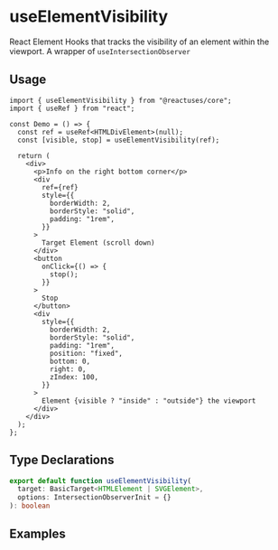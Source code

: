 # useElementVisibility

React Element Hooks that tracks the visibility of an element within the viewport. A wrapper of `useIntersectionObserver`

## Usage

```tsx
import { useElementVisibility } from "@reactuses/core";
import { useRef } from "react";

const Demo = () => {
  const ref = useRef<HTMLDivElement>(null);
  const [visible, stop] = useElementVisibility(ref);

  return (
    <div>
      <p>Info on the right bottom corner</p>
      <div
        ref={ref}
        style={{
          borderWidth: 2,
          borderStyle: "solid",
          padding: "1rem",
        }}
      >
        Target Element (scroll down)
      </div>
      <button
        onClick={() => {
          stop();
        }}
      >
        Stop
      </button>
      <div
        style={{
          borderWidth: 2,
          borderStyle: "solid",
          padding: "1rem",
          position: "fixed",
          bottom: 0,
          right: 0,
          zIndex: 100,
        }}
      >
        Element {visible ? "inside" : "outside"} the viewport
      </div>
    </div>
  );
};
```


## Type Declarations

```ts
export default function useElementVisibility(
  target: BasicTarget<HTMLElement | SVGElement>,
  options: IntersectionObserverInit = {}
): boolean
```

## Examples
